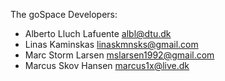 The goSpace Developers:

- Alberto Lluch Lafuente <albl@dtu.dk>
- Linas Kaminskas <linaskmnsks@gmail.com>
- Marc Storm Larsen <mslarsen1992@gmail.com>
- Marcus Skov Hansen <marcus1x@live.dk>
